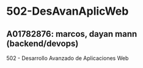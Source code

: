 # 502-DesAvanAplicWeb

## A01782876: marcos, dayan mann (backend/devops)

502 - Desarrollo Avanzado de Aplicaciones Web

